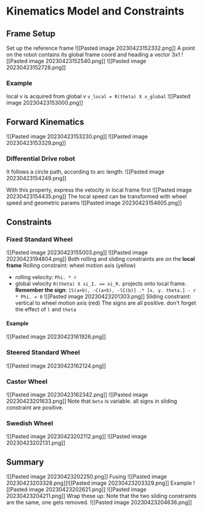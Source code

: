 # Kinematics Model and Constraints
## Frame Setup
Set up the reference frame
![[Pasted image 20230423152332.png]]
A point on the robot contains its global frame coord and heading
a vector 3x1
![[Pasted image 20230423152540.png]]
![[Pasted image 20230423152728.png]]
### Example
local v is acquired from global v
`v_local = R(theta) X v_global`
![[Pasted image 20230423153000.png]]

## Forward Kinematics
![[Pasted image 20230423153230.png]]
![[Pasted image 20230423153329.png]]
### Differential Drive robot
It follows a circle path, according to arc length:
![[Pasted image 20230423154249.png]]

With this property, express the velocity in local frame first
![[Pasted image 20230423154435.png]]
The local speed can be transformed with wheel speed and geometric params
![[Pasted image 20230423154605.png]]

## Constraints
### Fixed Standard Wheel
![[Pasted image 20230423155003.png]]
![[Pasted image 20230423194804.png]]
Both rolling and sliding constraints are on the **local frame**
Rolling constraint: wheel motion axis (yellow)
- rolling velocity: `Phi. * r`
- global velocity `R(theta) X xi_I. == xi_R.` projects onto local frame. 
**Remember the sign**:
`[S(a+b), -C(a+b), -lC(b)] .* [x. y. theta.] - r * Phi. = 0`
![[Pasted image 20230423201303.png]]
Sliding constraint: vertical to wheel motion axis (red)
The signs are all positive.
don't forget the effect of `l` and `theta`
#### Example
![[Pasted image 20230423161926.png]]
### Steered Standard Wheel
![[Pasted image 20230423162124.png]]
### Castor Wheel
![[Pasted image 20230423162342.png]]
![[Pasted image 20230423201633.png]]
Note that `beta` is variable. all signs in sliding constraint are positive.
### Swedish Wheel
![[Pasted image 20230423202112.png]]
![[Pasted image 20230423202131.png]]

## Summary
![[Pasted image 20230423202250.png]]
Fusing
![[Pasted image 20230423203328.png]]![[Pasted image 20230423203329.png]]
Example
![[Pasted image 20230423202621.png]]
![[Pasted image 20230423204211.png]]
Wrap these up:
Note that the two sliding constraints are the same, one gets removed.
![[Pasted image 20230423204636.png]]
